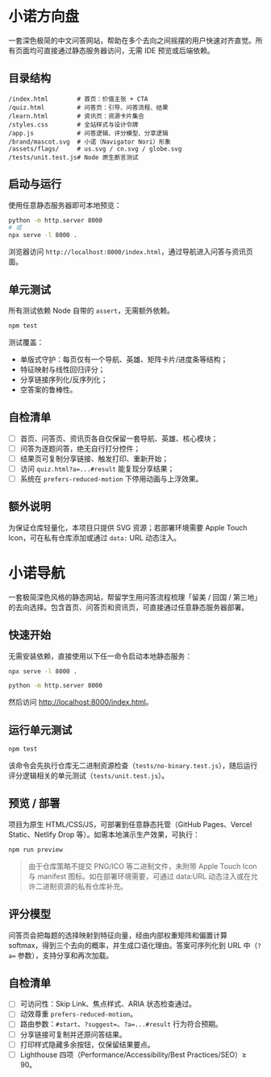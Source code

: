 # 小诺方向盘

一套深色极简的中文问答网站，帮助在多个去向之间摇摆的用户快速对齐直觉。所有页面均可直接通过静态服务器访问，无需 IDE 预览或后端依赖。

## 目录结构

```
/index.html        # 首页：价值主张 + CTA
/quiz.html         # 问答页：引导、问答流程、结果
/learn.html        # 资讯页：资源卡片集合
/styles.css        # 全站样式与设计令牌
/app.js            # 问答逻辑、评分模型、分享逻辑
/brand/mascot.svg  # 小诺（Navigator Nori）形象
/assets/flags/     # us.svg / cn.svg / globe.svg
/tests/unit.test.js# Node 原生断言测试
```

## 启动与运行

使用任意静态服务器即可本地预览：

```bash
python -m http.server 8000
# 或
npx serve -l 8000 .
```

浏览器访问 `http://localhost:8000/index.html`，通过导航进入问答与资讯页面。

## 单元测试

所有测试依赖 Node 自带的 `assert`，无需额外依赖。

```bash
npm test
```

测试覆盖：
- 单版式守护：每页仅有一个导航、英雄、矩阵卡片/进度条等结构；
- 特征映射与线性回归评分；
- 分享链接序列化/反序列化；
- 空答案的鲁棒性。

## 自检清单

- [ ] 首页、问答页、资讯页各自仅保留一套导航、英雄、核心模块；
- [ ] 问答为逐题问答，绝无自行打分控件；
- [ ] 结果页可复制分享链接、触发打印、重新开始；
- [ ] 访问 `quiz.html?a=...#result` 能复现分享结果；
- [ ] 系统在 `prefers-reduced-motion` 下停用动画与上浮效果。

## 额外说明

为保证仓库轻量化，本项目只提供 SVG 资源；若部署环境需要 Apple Touch Icon，可在私有仓库添加或通过 `data:` URL 动态注入。
# 小诺导航

一套极简深色风格的静态网站，帮留学生用问答流程梳理「留美 / 回国 / 第三地」的去向选择。包含首页、问答页和资讯页，可直接通过任意静态服务器部署。

## 快速开始

无需安装依赖，直接使用以下任一命令启动本地静态服务：

```bash
npx serve -l 8000 .
```

```bash
python -m http.server 8000
```

然后访问 <http://localhost:8000/index.html>。

## 运行单元测试

```bash
npm test
```

该命令会先执行仓库无二进制资源检查（`tests/no-binary.test.js`），随后运行评分逻辑相关的单元测试（`tests/unit.test.js`）。

## 预览 / 部署

项目为原生 HTML/CSS/JS，可部署到任意静态托管（GitHub Pages、Vercel Static、Netlify Drop 等）。如需本地演示生产效果，可执行：

```bash
npm run preview
```

> 由于仓库策略不提交 PNG/ICO 等二进制文件，未附带 Apple Touch Icon 与 manifest 图标。如在部署环境需要，可通过 data:URL 动态注入或在允许二进制资源的私有仓库补充。

## 评分模型

问答页会把每题的选择映射到特征向量，经由内部权重矩阵和偏置计算 softmax，得到三个去向的概率，并生成口语化理由。答案可序列化到 URL 中（`?a=` 参数），支持分享和再次加载。

## 自检清单

- [ ] 可访问性：Skip Link、焦点样式、ARIA 状态检查通过。
- [ ] 动效尊重 `prefers-reduced-motion`。
- [ ] 路由参数：`#start`、`?suggest=`、`?a=...#result` 行为符合预期。
- [ ] 分享链接可复制并还原问答结果。
- [ ] 打印样式隐藏多余按钮，仅保留结果要点。
- [ ] Lighthouse 四项（Performance/Accessibility/Best Practices/SEO）≥ 90。
